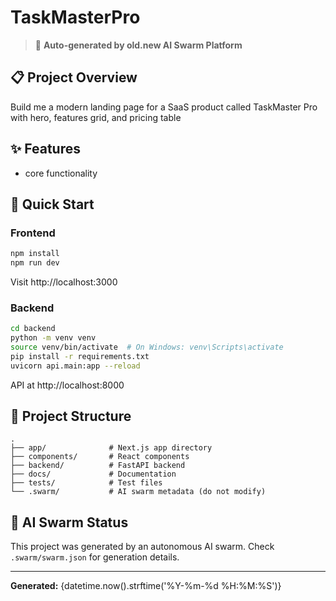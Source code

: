 # TaskMasterPro

> 🤖 **Auto-generated by old.new AI Swarm Platform**

## 📋 Project Overview

Build me a modern landing page for a SaaS product called TaskMaster Pro with hero, features grid, and pricing table

## ✨ Features

- core functionality

## 🚀 Quick Start

### Frontend
```bash
npm install
npm run dev
```

Visit http://localhost:3000

### Backend
```bash
cd backend
python -m venv venv
source venv/bin/activate  # On Windows: venv\Scripts\activate
pip install -r requirements.txt
uvicorn api.main:app --reload
```

API at http://localhost:8000

## 📁 Project Structure

```
.
├── app/              # Next.js app directory
├── components/       # React components
├── backend/          # FastAPI backend
├── docs/             # Documentation
├── tests/            # Test files
└── .swarm/           # AI swarm metadata (do not modify)
```

## 🤖 AI Swarm Status

This project was generated by an autonomous AI swarm. Check `.swarm/swarm.json` for generation details.

---

**Generated:** {datetime.now().strftime('%Y-%m-%d %H:%M:%S')}
